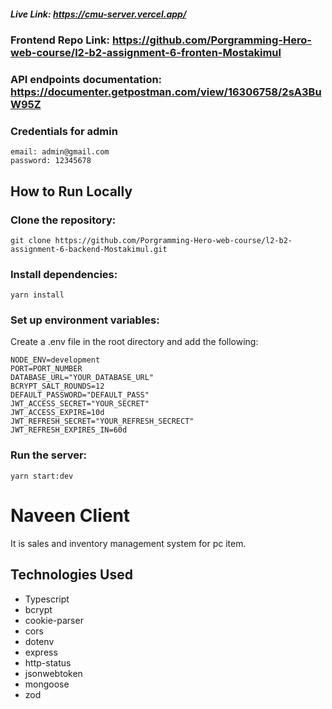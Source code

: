 ##### Live Link: https://cmu-server.vercel.app/

### Frontend Repo Link: https://github.com/Porgramming-Hero-web-course/l2-b2-assignment-6-fronten-Mostakimul

### API endpoints documentation: https://documenter.getpostman.com/view/16306758/2sA3BuW95Z

### Credentials for admin

```
email: admin@gmail.com
password: 12345678
```

## How to Run Locally

### Clone the repository:

```
git clone https://github.com/Porgramming-Hero-web-course/l2-b2-assignment-6-backend-Mostakimul.git
```

### Install dependencies:

```
yarn install
```

### Set up environment variables:

Create a .env file in the root directory and add the following:

```
NODE_ENV=development
PORT=PORT_NUMBER
DATABASE_URL="YOUR_DATABASE_URL"
BCRYPT_SALT_ROUNDS=12
DEFAULT_PASSWORD="DEFAULT_PASS"
JWT_ACCESS_SECRET="YOUR_SECRET"
JWT_ACCESS_EXPIRE=10d
JWT_REFRESH_SECRET="YOUR_REFRESH_SECRECT"
JWT_REFRESH_EXPIRES_IN=60d

```

### Run the server:

```
yarn start:dev
```

# Naveen Client

It is sales and inventory management system for pc item.

## Technologies Used

- Typescript
- bcrypt
- cookie-parser
- cors
- dotenv
- express
- http-status
- jsonwebtoken
- mongoose
- zod

